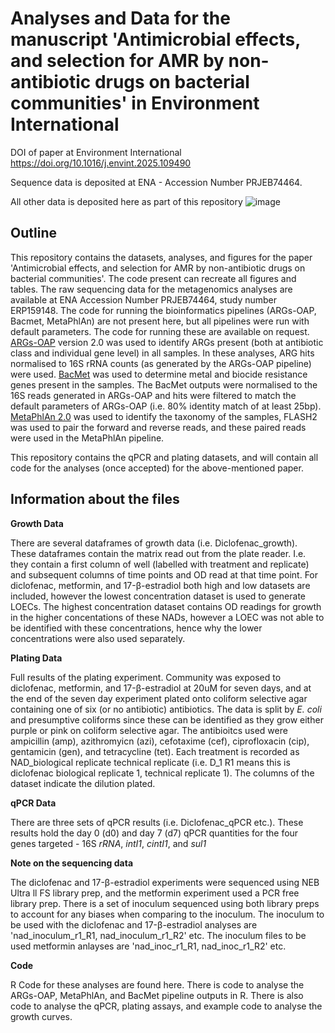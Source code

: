 # Analyses and Data for the manuscript 'Antimicrobial effects, and selection for AMR by non-antibiotic drugs on bacterial communities' in Environment International
DOI of paper at Environment International https://doi.org/10.1016/j.envint.2025.109490 

Sequence data is deposited at ENA - Accession Number PRJEB74464. 

All other data is deposited here as part of this repository ![image](https://github.com/user-attachments/assets/b35d7bf5-a275-41c4-8bd1-efbfc0a69b6b)


##  Outline 
This repository contains the datasets, analyses, and figures for the paper 'Antimicrobial effects, and selection for AMR by non-antibiotic drugs on bacterial communities'. The code present can recreate all figures and tables. The raw sequencing data for the metagenomics analyses are available at ENA Accession Number PRJEB74464, study number ERP159148. The code for running the bioinformatics pipelines (ARGs-OAP, Bacmet, MetaPhlAn) are not present here, but all pipelines were run with default parameters. The code for running these are available on request. [ARGs-OAP](https://github.com/xinehc/ARGs_OAP) version 2.0 was used to identify ARGs present (both at antibiotic class and individual gene level) in all samples. In these analyses, ARG hits normalised to 16S rRNA counts (as generated by the ARGs-OAP pipeline) were used. [BacMet](http://bacmet.biomedicine.gu.se/) was used to determine metal and biocide resistance genes present in the samples. The BacMet outputs were normalised to the 16S reads generated in ARGs-OAP and hits were filtered to match the default parameters of ARGs-OAP (i.e. 80% identity match of at least 25bp). [MetaPhlAn 2.0](https://github.com/biobakery/MetaPhlAn/wiki/MetaPhlAn2) was used to identify the taxonomy of the samples, FLASH2 was used to pair the forward and reverse reads, and these paired reads were used in the MetaPhlAn pipeline. 

This repository contains the qPCR and plating datasets, and will contain all code for the analyses (once accepted) for the above-mentioned paper. 

## Information about the files 

**Growth Data**

There are several dataframes of growth data (i.e. Diclofenac_growth). These dataframes contain the matrix read out from the plate reader. I.e. they contain a first column of well (labelled with treatment and replicate) and subsequent columns of time points and OD read at that time point. For diclofenac, metformin, and 17-β-estradiol both high and low datasets are included, however the lowest concentration dataset is used to generate LOECs. The highest concentration dataset contains OD readings for growth in the higher concentations of these NADs, however a LOEC was not able to be identified with these concentrations, hence why the lower concentrations were also used separately.

**Plating Data** 

Full results of the plating experiment. Community was exposed to diclofenac, metformin, and 17-β-estradiol at 20uM for seven days, and at the end of the seven day experiment plated onto coliform selective agar containing one of six (or no antibiotic) antibiotics. The data is split by *E. coli* and presumptive coliforms since these can be identified as they grow either purple or pink on coliform selective agar. The antibioitcs used were ampicillin (amp), azithromyicn (azi), cefotaxime (cef), ciprofloxacin (cip), gentamicin (gen), and tetracycline (tet). Each treatment is recorded as NAD_biological replicate technical replicate (i.e. D_1 R1 means this is diclofenac biological replicate 1, technical replicate 1). The columns of the dataset indicate the dilution plated. 

**qPCR Data**

There are three sets of qPCR results (i.e. Diclofenac_qPCR etc.). These results hold the day 0 (d0) and day 7 (d7) qPCR quantities for the four genes targeted - 16S _rRNA_, _intI1_, _cintI1_, and _sul1_

**Note on the sequencing data**

The diclofenac and 17-β-estradiol experiments were sequenced using NEB Ultra ll FS library prep, and the metformin experiment used a PCR free library prep. There is a set of inoculum sequenced using both library preps to account for any biases when comparing to the inoculum. The inoculum to be used with the diclofenac and 17-β-estradiol analyses are 'nad_inoculum_r1_R1, nad_inoculum_r1_R2' etc. The inoculum files to be used metformin anlayses are 'nad_inoc_r1_R1, nad_inoc_r1_R2' etc. 


**Code**

R Code for these analyses are found here. There is code to analyse the ARGs-OAP, MetaPhlAn, and BacMet pipeline outputs in R. There is also code to analyse the qPCR, plating assays, and example code to analyse the growth curves.
